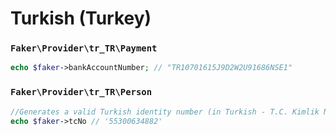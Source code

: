 # Turkish (Turkey)

### `Faker\Provider\tr_TR\Payment`

```php
echo $faker->bankAccountNumber; // "TR10701615J9D2W2U91686NSE1"
```

### `Faker\Provider\tr_TR\Person`

```php
//Generates a valid Turkish identity number (in Turkish - T.C. Kimlik No)
echo $faker->tcNo // '55300634882'
```
